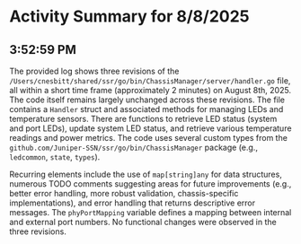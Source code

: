# Activity Summary for 8/8/2025

## 3:52:59 PM
The provided log shows three revisions of the `/Users/cnesbitt/shared/ssr/go/bin/ChassisManager/server/handler.go` file, all within a short time frame (approximately 2 minutes) on August 8th, 2025.  The code itself remains largely unchanged across these revisions.  The file contains a `Handler` struct and associated methods for managing LEDs and temperature sensors.  There are functions to retrieve LED status (system and port LEDs), update system LED status, and retrieve various temperature readings and power metrics.  The code uses several custom types from the `github.com/Juniper-SSN/ssr/go/bin/ChassisManager` package (e.g., `ledcommon`, `state`, `types`).

Recurring elements include the use of `map[string]any` for data structures, numerous TODO comments suggesting areas for future improvements (e.g., better error handling, more robust validation, chassis-specific implementations), and error handling that returns descriptive error messages.  The `phyPortMapping` variable defines a mapping between internal and external port numbers. No functional changes were observed in the three revisions.
